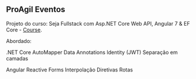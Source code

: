 ## ProAgil Eventos

Projeto do curso: Seja Fullstack com Asp.NET Core Web API, Angular 7 & EF Core - [Course](https://www.udemy.com/angular-dotnetcore-efcore/).

Abordado:

.NET Core
    AutoMapper
    Data Annotations
    Identity (JWT)
    Separação em camadas

Angular
    Reactive Forms
    Interpolação
    Diretivas
    Rotas

